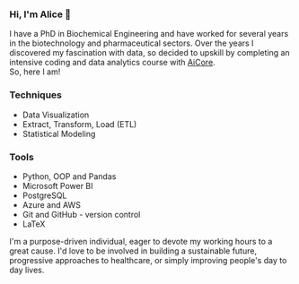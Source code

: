 ### Hi, I'm Alice 👋

I have a PhD in Biochemical Engineering and have worked for several years in the biotechnology and pharmaceutical sectors. Over the years I discovered my fascination with data, so decided to upskill by completing an intensive coding and data analytics course with [AiCore](https://www.theaicore.com/).
\
So, here I am! 
### Techniques
- Data Visualization
- Extract, Transform, Load (ETL)
- Statistical Modeling 
### Tools
- Python, OOP and Pandas
- Microsoft Power BI
- PostgreSQL
- Azure and AWS
- Git and GitHub - version control
- LaTeX

I'm a purpose-driven individual, eager to devote my working hours to a great cause. I'd love to be involved in building a sustainable future, progressive approaches to healthcare, or simply improving people's day to day lives.  
<!--
**armazzer/armazzer** is a ✨ _special_ ✨ repository because its `README.md` (this file) appears on your GitHub profile.

Here are some ideas to get you started:

- 🔭 I’m currently working on ...
- 🌱 I’m currently learning ...
- 👯 I’m looking to collaborate on ...
- 🤔 I’m looking for help with ...
- 💬 Ask me about ...
- 📫 How to reach me: ...
- 😄 Pronouns: ...
- ⚡ Fun fact: ...
-->

